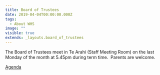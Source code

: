 ```yaml
---
title: Board of Trustees
date: 2019-04-04T00:00:00.000Z
tags:
  - About WHS
image: ""
visible: true
extends: _layouts.board_of_trustees
---
```

The Board of Trustees meet in Te Arahi (Staff Meeting Room) on the last Monday of the month at 5.45pm during term time.  Parents are welcome.

[Agenda](https://res.cloudinary.com/whanganuihigh/image/upload/v1591131298/BoT/Website_Agenda.pdf)